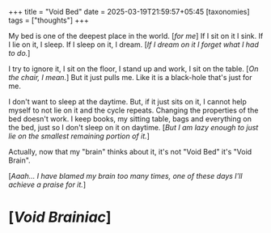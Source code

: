 +++
title = "Void Bed"
date = 2025-03-19T21:59:57+05:45
[taxonomies] 
tags = ["thoughts"]
+++

My bed is one of the deepest place in the world. [_for me_] If I sit on it
I sink. If I lie on it, I sleep. If I sleep on it, I dream. [_If I dream on it
I forget what I had to do._]

I try to ignore it, I sit on the floor, I stand up and work, I sit on the table.
[_On the chair, I mean._] But it just pulls me. Like it is a black-hole that's
just for me.

I don't want to sleep at the daytime. But, if it just sits on it, I cannot help
myself to not lie on it and the cycle repeats. Changing the properties of the bed
doesn't work. I keep books, my sitting table, bags and everything on the bed, just
so I don't sleep on it on daytime. [_But I am lazy enough to just lie on the smallest
remaining portion of it._]

Actually, now that my "brain" thinks about it, it's not "Void Bed" it's "Void Brain".

[_Aaah... I have blamed my brain too many times, one of these days I'll achieve a praise for it._]  

# [_Void Brainiac_]
